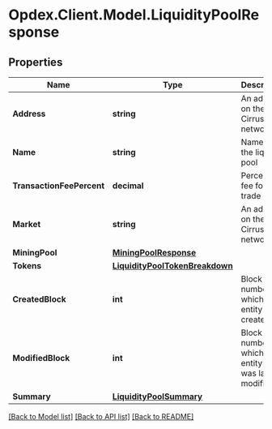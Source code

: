 # Opdex.Client.Model.LiquidityPoolResponse

## Properties

Name | Type | Description | Notes
------------ | ------------- | ------------- | -------------
**Address** | **string** | An address on the Cirrus network | [optional] 
**Name** | **string** | Name of the liquidity pool | [optional] 
**TransactionFeePercent** | **decimal** | Percentage fee for a trade | [optional] 
**Market** | **string** | An address on the Cirrus network | [optional] 
**MiningPool** | [**MiningPoolResponse**](MiningPoolResponse.md) |  | [optional] 
**Tokens** | [**LiquidityPoolTokenBreakdown**](LiquidityPoolTokenBreakdown.md) |  | [optional] 
**CreatedBlock** | **int** | Block number at which the entity was created | [optional] 
**ModifiedBlock** | **int** | Block number at which the entity state was last modified | [optional] 
**Summary** | [**LiquidityPoolSummary**](LiquidityPoolSummary.md) |  | [optional] 

[[Back to Model list]](../README.md#documentation-for-models) [[Back to API list]](../README.md#documentation-for-api-endpoints) [[Back to README]](../README.md)

